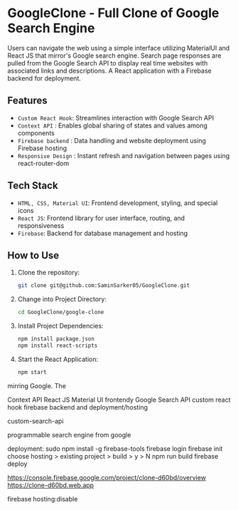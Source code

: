 # GoogleClone - Full Clone of Google Search Engine

Users can navigate the web using a simple interface utilizing MaterialUI and React JS that mirror's Google search engine. Search page responses are pulled from the Google Search API to display real time websites with associated links and descriptions. A React application with a Firebase backend for deployment.

## Features

- `Custom React Hook`: Streamlines interaction with Google Search API
- `Context API` : Enables global sharing of states and values among components
- `Firebase backend` : Data handling and website deployment using Firebase hosting
- `Responsive Design` : Instant refresh and navigation between pages using react-router-dom


## Tech Stack

- `HTML, CSS, Material UI`: Frontend development, styling, and special icons
- `React JS`: Frontend library for user interface, routing, and responsiveness
- `Firebase`: Backend for database management and hosting


## How to Use

1. Clone the repository:
   ```bash
   git clone git@github.com:SaminSarker05/GoogleClone.git
   ```
2. Change into Project Directory:
   ```bash
   cd GoogleClone/google-clone
   ```
3. Install Project Dependencies:
   ```bash
   npm install package.json
   npm install react-scripts
   ```
4. Start the React Application:
   ```bash
   npm start
   ```









mirring Google. The 



Context API
React JS
Material UI frontendy
Google Search API
custom react hook
firebase backend and deployment/hosting

custom-search-api

programmable search engine from google


deployment:
sudo npm install -g firebase-tools
firebase login
firebase init
choose hosting > existing project > build > y > N
npm run build
firebase deploy

https://console.firebase.google.com/project/clone-d60bd/overview
https://clone-d60bd.web.app

firebase hosting:disable
